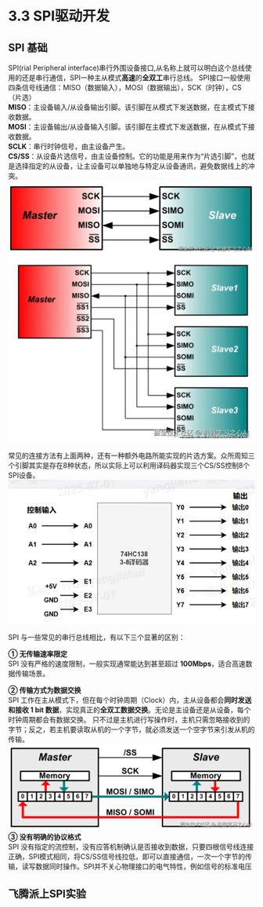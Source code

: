 # 3.3 SPI驱动开发
## SPI 基础 ##
SPI(rial Peripheral interface)串行外围设备接口,从名称上就可以明白这个总线使用的还是串行通信，SPI一种主从模式**高速**的**全双工**串行总线。
SPI接口一般使用四条信号线通信：MISO（数据输入），MOSI（数据输出），SCK（时钟），CS（片选）  
**MISO**：主设备输入/从设备输出引脚。该引脚在从模式下发送数据，在主模式下接收数据。  
**MOSI**：主设备输出/从设备输入引脚。该引脚在主模式下发送数据，在从模式下接收数据。  
**SCLK**：串行时钟信号，由主设备产生。  
**CS/SS**：从设备片选信号，由主设备控制。它的功能是用来作为“片选引脚”，也就是选择指定的从设备，让主设备可以单独地与特定从设备通讯，避免数据线上的冲突。
![单个spi设备连接](../resource/img/3_3_1_spi_one_link.webp)
![多个spi设备连接](../resource/img/3_3_2_spi_many_link.webp)

常见的连接方法有上面两种，还有一种额外电路所能实现的片选方案。众所周知三个引脚其实是存在8种状态，所以实际上可以利用译码器实现三个CS/SS控制8个SPI设备。
![3-8译码器](../resource/img/3_3_4_3-8译码器.png)

SPI 与一些常见的串行总线相比，有以下三个显著的区别：

**① 无传输速率限定**  
SPI 没有严格的速度限制，一般实现通常能达到甚至超过 **100Mbps**，适合高速数据传输场景。

**② 传输方式为数据交换**  
SPI 工作在主从模式下，但在每个时钟周期（Clock）内，主从设备都会**同时发送和接收 1 bit 数据**，实现真正的**全双工数据交换**。无论是主设备还是从设备，每个时钟周期都会有数据交换。
只不过是主机进行写操作时，主机只需忽略接收到的字节；反之，若主机要读取从机的一个字节，就必须发送一个空字节来引发从机的传输。
![传输模型](../resource/img/3_3_3_spi_transfer_mode.webp)
**③ 没有明确的协议格式**  
SPI 没有指定的流控制，没有应答机制确认是否接收到数据，只要四根信号线连接正确，SPI模式相同，将CS/SS信号线拉低，即可以直接通信，一次一个字节的传输，读写数据同时操作。SPI并不关心物理接口的电气特性，例如信号的标准电压

## 飞腾派上SPI实验 #